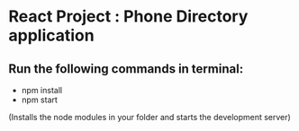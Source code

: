 # React Project : Phone Directory application
## Run the following commands in terminal: <br>
- npm install <br>
- npm start 

(Installs the node modules in your folder and starts the development server)
